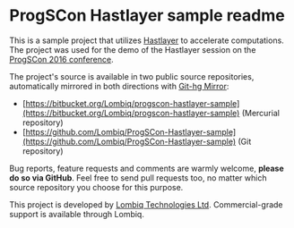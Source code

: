 # ProgSCon Hastlayer sample readme



This is a sample project that utilizes [Hastlayer](http://hastlayer.com/) to accelerate computations. The project was used for the demo of the Hastlayer session on the [ProgSCon 2016 conference](http://progscon.co.uk/).

The project's source is available in two public source repositories, automatically mirrored in both directions with [Git-hg Mirror](https://githgmirror.com):

- [https://bitbucket.org/Lombiq/progscon-hastlayer-sample](https://bitbucket.org/Lombiq/progscon-hastlayer-sample) (Mercurial repository)
- [https://github.com/Lombiq/ProgSCon-Hastlayer-sample](https://github.com/Lombiq/ProgSCon-Hastlayer-sample) (Git repository)

Bug reports, feature requests and comments are warmly welcome, **please do so via GitHub**.
Feel free to send pull requests too, no matter which source repository you choose for this purpose.

This project is developed by [Lombiq Technologies Ltd](http://lombiq.com/). Commercial-grade support is available through Lombiq.
